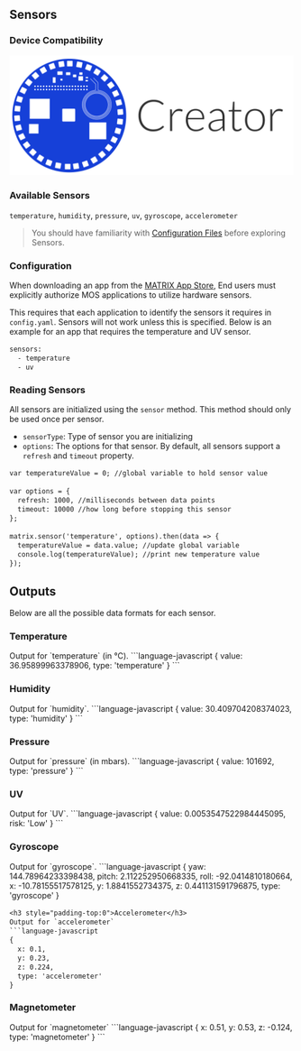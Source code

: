 <h2 style="padding-top:0">Sensors</h2>

### Device Compatibility
<img class="creator-compatibility-icon" src="../../img/creator-icon.svg">

### Available Sensors
`temperature`, `humidity`, `pressure`, `uv`, `gyroscope`, `accelerometer`

> You should have familiarity with [Configuration Files](configuration.md) before exploring Sensors. 

### Configuration
When downloading an app from the <a href="https://apps.matrix.one" target="_blank">MATRIX App Store</a>, End users must explicitly authorize MOS applications to utilize hardware sensors.

This requires that each application to identify the sensors it requires in `config.yaml`. Sensors will not work unless this is specified. Below is an example for an app that requires the temperature and UV sensor.

```language-yaml
sensors:
  - temperature
  - uv
```

### Reading Sensors
All sensors are initialized using the `sensor` method. This method should only be used once per sensor.

* `sensorType`: Type of sensor you are initializing 
* `options`: The options for that sensor. By default, all sensors support a `refresh` and `timeout` property.

```language-javascript
var temperatureValue = 0; //global variable to hold sensor value

var options = {
  refresh: 1000, //milliseconds between data points
  timeout: 10000 //how long before stopping this sensor
};

matrix.sensor('temperature', options).then(data => {
  temperatureValue = data.value; //update global variable
  console.log(temperatureValue); //print new temperature value
});
```

## Outputs
Below are all the possible data formats for each sensor.
<h3 style="padding-top:0">Temperature</h3>
Output for `temperature` (in &#8451;).
```language-javascript
{
  value: 36.95899963378906,
  type: 'temperature'
}
```

<h3 style="padding-top:0">Humidity</h3>
Output for `humidity`.
```language-javascript
{
  value: 30.409704208374023,
  type: 'humidity'
}
```

<h3 style="padding-top:0">Pressure</h3>
Output for `pressure` (in mbars).
```language-javascript
{
  value: 101692,
  type: 'pressure'
}
```

<h3 style="padding-top:0">UV</h3>
Output for `UV`.
```language-javascript
{
   value: 0.0053547522984445095,
   risk: 'Low'
}
```

<h3 style="padding-top:0">Gyroscope</h3>
Output for `gyroscope`.
```language-javascript
{
  yaw: 144.78964233398438,
  pitch: 2.112252950668335,
  roll: -92.0414810180664,
  x: -10.78155517578125,
  y: 1.8841552734375,
  z: 0.441131591796875,
  type: 'gyroscope'
}

```
<h3 style="padding-top:0">Accelerometer</h3>
Output for `accelerometer`
```language-javascript
{
  x: 0.1,
  y: 0.23,
  z: 0.224,
  type: 'accelerometer'
}
```
<h3 style="padding-top:0">Magnetometer</h3>
Output for `magnetometer`
```language-javascript
{
  x: 0.51,
  y: 0.53,
  z: -0.124,
  type: 'magnetometer'
}
```